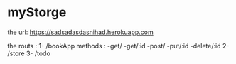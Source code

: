 # myStorge
the url: https://sadsadasdasnihad.herokuapp.com


the routs : 
1- /bookApp    methods : -get/ -get/:id -post/ -put/:id -delete/:id
2- /store
3- /todo
